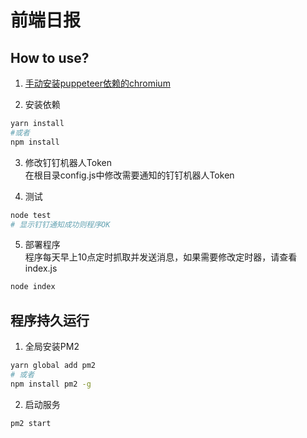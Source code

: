 # 前端日报

## How to use?

1. [手动安装puppeteer依赖的chromium](http://www.frontendnote.com/2018/08/10/linux-an-zhuang-puppeteer/)

2. 安装依赖
``` bash
yarn install
#或者
npm install
```

3. 修改钉钉机器人Token<br/>
在根目录config.js中修改需要通知的钉钉机器人Token

4. 测试
``` bash
node test
# 显示钉钉通知成功则程序OK
```

5. 部署程序<br/>
程序每天早上10点定时抓取并发送消息，如果需要修改定时器，请查看index.js
``` bash
node index
```

## 程序持久运行
1. 全局安装PM2
``` bash
yarn global add pm2
# 或者
npm install pm2 -g
```

2. 启动服务
``` bash
pm2 start 
```
